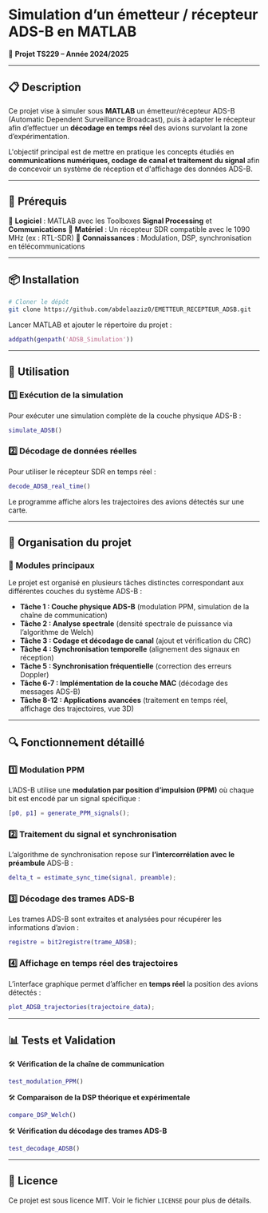 # Simulation d’un émetteur / récepteur ADS-B en MATLAB

🚀 **Projet TS229 – Année 2024/2025**

---

## 📋 Description
Ce projet vise à simuler sous **MATLAB** un émetteur/récepteur ADS-B (Automatic Dependent Surveillance Broadcast), puis à adapter le récepteur afin d’effectuer un **décodage en temps réel** des avions survolant la zone d’expérimentation.

L'objectif principal est de mettre en pratique les concepts étudiés en **communications numériques, codage de canal et traitement du signal** afin de concevoir un système de réception et d'affichage des données ADS-B.

---

## 🔧 Prérequis
📌 **Logiciel** : MATLAB avec les Toolboxes **Signal Processing** et **Communications**
📌 **Matériel** : Un récepteur SDR compatible avec le 1090 MHz (ex : RTL-SDR)
📌 **Connaissances** : Modulation, DSP, synchronisation en télécommunications

---

## 📦 Installation
```sh
# Cloner le dépôt
git clone https://github.com/abdelaaziz0/EMETTEUR_RECEPTEUR_ADSB.git
```

Lancer MATLAB et ajouter le répertoire du projet :
```matlab
addpath(genpath('ADSB_Simulation'))
```

---

## 🚀 Utilisation
### 1️⃣ Exécution de la simulation
Pour exécuter une simulation complète de la couche physique ADS-B :
```matlab
simulate_ADSB()
```

### 2️⃣ Décodage de données réelles
Pour utiliser le récepteur SDR en temps réel :
```matlab
decode_ADSB_real_time()
```

Le programme affiche alors les trajectoires des avions détectés sur une carte.

---

## 📝 Organisation du projet
### 📌 Modules principaux
Le projet est organisé en plusieurs tâches distinctes correspondant aux différentes couches du système ADS-B :

- **Tâche 1 : Couche physique ADS-B** (modulation PPM, simulation de la chaîne de communication)
- **Tâche 2 : Analyse spectrale** (densité spectrale de puissance via l’algorithme de Welch)
- **Tâche 3 : Codage et décodage de canal** (ajout et vérification du CRC)
- **Tâche 4 : Synchronisation temporelle** (alignement des signaux en réception)
- **Tâche 5 : Synchronisation fréquentielle** (correction des erreurs Doppler)
- **Tâche 6-7 : Implémentation de la couche MAC** (décodage des messages ADS-B)
- **Tâche 8-12 : Applications avancées** (traitement en temps réel, affichage des trajectoires, vue 3D)

---

## 🔍 Fonctionnement détaillé
### 1️⃣ Modulation PPM
L’ADS-B utilise une **modulation par position d’impulsion (PPM)** où chaque bit est encodé par un signal spécifique :
```matlab
[p0, p1] = generate_PPM_signals();
```

### 2️⃣ Traitement du signal et synchronisation
L’algorithme de synchronisation repose sur **l’intercorrélation avec le préambule** ADS-B :
```matlab
delta_t = estimate_sync_time(signal, preamble);
```

### 3️⃣ Décodage des trames ADS-B
Les trames ADS-B sont extraites et analysées pour récupérer les informations d’avion :
```matlab
registre = bit2registre(trame_ADSB);
```

### 4️⃣ Affichage en temps réel des trajectoires
L’interface graphique permet d’afficher en **temps réel** la position des avions détectés :
```matlab
plot_ADSB_trajectories(trajectoire_data);
```

---

## 📊 Tests et Validation
🛠 **Vérification de la chaîne de communication**
```matlab
test_modulation_PPM()
```

🛠 **Comparaison de la DSP théorique et expérimentale**
```matlab
compare_DSP_Welch()
```

🛠 **Vérification du décodage des trames ADS-B**
```matlab
test_decodage_ADSB()
```

---

## 📄 Licence
Ce projet est sous licence MIT. Voir le fichier `LICENSE` pour plus de détails.
